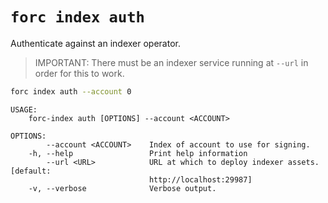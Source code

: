 # `forc index auth`

Authenticate against an indexer operator.

> IMPORTANT: There must be an indexer service running at `--url` in order for this to work.

```bash
forc index auth --account 0
```

```text
USAGE:
    forc-index auth [OPTIONS] --account <ACCOUNT>

OPTIONS:
        --account <ACCOUNT>    Index of account to use for signing.
    -h, --help                 Print help information
        --url <URL>            URL at which to deploy indexer assets. [default:
                               http://localhost:29987]
    -v, --verbose              Verbose output.
```
